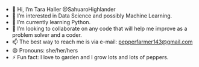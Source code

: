 - 👋 Hi, I’m Tara Haller @SahuaroHighlander
- 👀 I’m interested in Data Science and possibly Machine Learning.
- 🌱 I’m currently learning Python.
- 💞️ I’m looking to collaborate on any code that will help me improve as a problem solver and a coder.
- 📫 The best way to reach me is via e-mail:  pepperfarmer143@gmail.com
- 😄 Pronouns: she/her/hers
- ⚡ Fun fact: I love to garden and I grow lots and lots of peppers.

<!---
SahuaroHighlander/SahuaroHighlander is a ✨ special ✨ repository because its `README.md` (this file) appears on your GitHub profile.
You can click the Preview link to take a look at your changes.
--->
